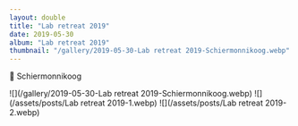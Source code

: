 ```yaml
---
layout: double
title: "Lab retreat 2019"
date: 2019-05-30
album: "Lab retreat 2019"
thumbnail: "/gallery/2019-05-30-Lab retreat 2019-Schiermonnikoog.webp"
---
```


 📌 Schiermonnikoog
 
![](/gallery/2019-05-30-Lab retreat 2019-Schiermonnikoog.webp)
![](/assets/posts/Lab retreat 2019-1.webp)
![](/assets/posts/Lab retreat 2019-2.webp)

